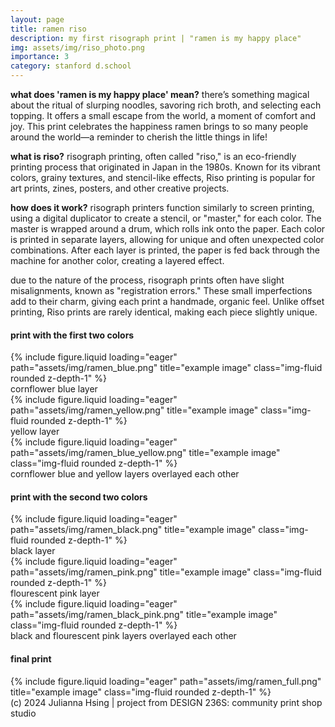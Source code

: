 ```yaml
---
layout: page
title: ramen riso
description: my first risograph print | "ramen is my happy place"
img: assets/img/riso_photo.png
importance: 3
category: stanford d.school
---
```


**what does 'ramen is my happy place' mean?** there’s something magical about the ritual of slurping noodles, savoring rich broth, and selecting each topping. It offers a small escape from the world, a moment of comfort and joy. This print celebrates the happiness ramen brings to so many people around the world—a reminder to cherish the little things in life!

**what is riso?** risograph printing, often called "riso," is an eco-friendly printing process that originated in Japan in the 1980s. Known for its vibrant colors, grainy textures, and stencil-like effects, Riso printing is popular for art prints, zines, posters, and other creative projects.

**how does it work?** risograph printers function similarly to screen printing, using a digital duplicator to create a stencil, or "master," for each color. The master is wrapped around a drum, which rolls ink onto the paper. Each color is printed in separate layers, allowing for unique and often unexpected color combinations. After each layer is printed, the paper is fed back through the machine for another color, creating a layered effect.

due to the nature of the process, risograph prints often have slight misalignments, known as "registration errors." These small imperfections add to their charm, giving each print a handmade, organic feel. Unlike offset printing, Riso prints are rarely identical, making each piece slightly unique.

#### **print with the first two colors**
<div class="row">
    <div class="col-sm mt-3 mt-md-0">
        {% include figure.liquid loading="eager" path="assets/img/ramen_blue.png" title="example image" class="img-fluid rounded z-depth-1" %}
        <div class="caption mt-2">cornflower blue layer</div>
    </div>
    <div class="col-sm mt-3 mt-md-0">
        {% include figure.liquid loading="eager" path="assets/img/ramen_yellow.png" title="example image" class="img-fluid rounded z-depth-1" %}
        <div class="caption mt-2">yellow layer</div>
    </div>
    <div class="col-sm mt-3 mt-md-0">
        {% include figure.liquid loading="eager" path="assets/img/ramen_blue_yellow.png" title="example image" class="img-fluid rounded z-depth-1" %}
        <div class="caption mt-2">cornflower blue and yellow layers overlayed each other</div>
    </div>
</div>

#### **print with the second two colors**
<div class="row">
    <div class="col-sm mt-3 mt-md-0">
        {% include figure.liquid loading="eager" path="assets/img/ramen_black.png" title="example image" class="img-fluid rounded z-depth-1" %}
        <div class="caption mt-2">black layer</div>
    </div>
    <div class="col-sm mt-3 mt-md-0">
        {% include figure.liquid loading="eager" path="assets/img/ramen_pink.png" title="example image" class="img-fluid rounded z-depth-1" %}
        <div class="caption mt-2">flourescent pink layer</div>
    </div>
    <div class="col-sm mt-3 mt-md-0">
        {% include figure.liquid loading="eager" path="assets/img/ramen_black_pink.png" title="example image" class="img-fluid rounded z-depth-1" %}
        <div class="caption mt-2">black and flourescent pink layers overlayed each other</div>
    </div>
</div>

#### **final print**
<div class="row">
    <div class="col-sm mt-3 mt-md-0">
        {% include figure.liquid loading="eager" path="assets/img/ramen_full.png" title="example image" class="img-fluid rounded z-depth-1" %}
    </div>
</div>
<div class="caption">
    (c) 2024 Julianna Hsing | project from DESIGN 236S: community print shop studio
</div>
